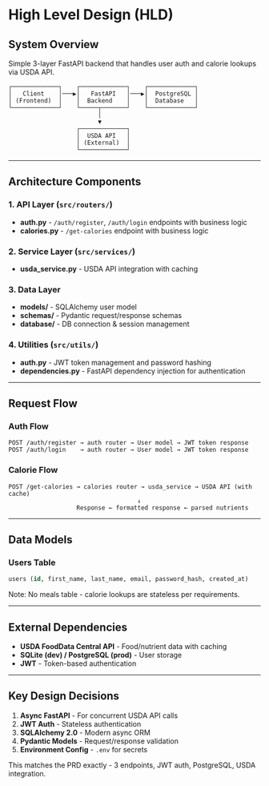 # High Level Design (HLD)

## System Overview

Simple 3-layer FastAPI backend that handles user auth and calorie lookups via USDA API.

```
┌─────────────┐    ┌─────────────┐    ┌─────────────┐
│   Client    │───▶│   FastAPI   │───▶│  PostgreSQL │
│ (Frontend)  │    │  Backend    │    │  Database   │
└─────────────┘    └─────┬───────┘    └─────────────┘
                         │
                         ▼
                   ┌─────────────┐
                   │  USDA API   │
                   │ (External)  │
                   └─────────────┘
```

---

## Architecture Components

### 1. API Layer (`src/routers/`)
- **auth.py** - `/auth/register`, `/auth/login` endpoints with business logic
- **calories.py** - `/get-calories` endpoint with business logic

### 2. Service Layer (`src/services/`)
- **usda_service.py** - USDA API integration with caching

### 3. Data Layer 
- **models/** - SQLAlchemy user model
- **schemas/** - Pydantic request/response schemas
- **database/** - DB connection & session management

### 4. Utilities (`src/utils/`)
- **auth.py** - JWT token management and password hashing
- **dependencies.py** - FastAPI dependency injection for authentication

---

## Request Flow

### Auth Flow
```
POST /auth/register → auth router → User model → JWT token response
POST /auth/login    → auth router → User model → JWT token response
```

### Calorie Flow
```
POST /get-calories → calories router → usda_service → USDA API (with cache)
                                    ↓
                   Response ← formatted response ← parsed nutrients
```

---

## Data Models

### Users Table
```sql
users (id, first_name, last_name, email, password_hash, created_at)
```

Note: No meals table - calorie lookups are stateless per requirements.

---

## External Dependencies

- **USDA FoodData Central API** - Food/nutrient data with caching
- **SQLite (dev) / PostgreSQL (prod)** - User storage
- **JWT** - Token-based authentication

---

## Key Design Decisions

1. **Async FastAPI** - For concurrent USDA API calls
2. **JWT Auth** - Stateless authentication
3. **SQLAlchemy 2.0** - Modern async ORM
4. **Pydantic Models** - Request/response validation
5. **Environment Config** - `.env` for secrets

This matches the PRD exactly - 3 endpoints, JWT auth, PostgreSQL, USDA integration.
